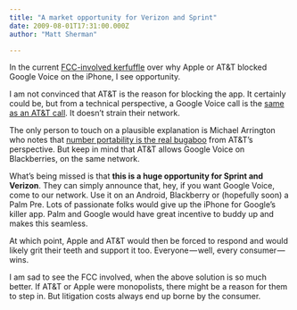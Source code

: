 ```yaml
---
title: "A market opportunity for Verizon and Sprint"
date: 2009-08-01T17:31:00.000Z
author: "Matt Sherman"

---
```


In the current [FCC-involved kerfuffle](http://www.techcrunch.com/2009/08/01/why-the-fcc-wants-to-smash-open-the-iphone/) over why Apple or AT&amp;T blocked Google Voice on the iPhone, I see opportunity.

I am not convinced that AT&amp;T is the reason for blocking the app. It certainly could be, but from a technical perspective, a Google Voice call is the [same as an AT&amp;T call](http://gigaom.com/2009/07/28/google-voice-iphone/). It doesn’t strain their network.

The only person to touch on a plausible explanation is Michael Arrington who notes that [number portability is the real bugaboo](http://www.techcrunch.com/2009/07/31/i-quit-the-iphone/) from AT&amp;T’s perspective. But keep in mind that AT&amp;T allows Google Voice on Blackberries, on the same network.

What’s being missed is that **this is a huge opportunity for Sprint and Verizon**. They can simply announce that, hey, if you want Google Voice, come to our network. Use it on an Android, Blackberry or (hopefully soon) a Palm Pre. Lots of passionate folks would give up the iPhone for Google’s killer app. Palm and Google would have great incentive to buddy up and makes this seamless.

At which point, Apple and AT&amp;T would then be forced to respond and would likely grit their teeth and support it too. Everyone — well, every consumer — wins.

I am sad to see the FCC involved, when the above solution is so much better. If AT&amp;T or Apple were monopolists, there might be a reason for them to step in. But litigation costs always end up borne by the consumer.
